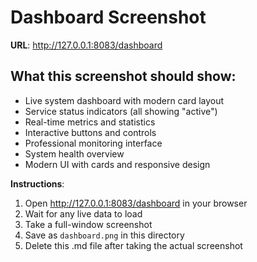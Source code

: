 # Dashboard Screenshot

**URL**: http://127.0.0.1:8083/dashboard

## What this screenshot should show:
- Live system dashboard with modern card layout
- Service status indicators (all showing "active")
- Real-time metrics and statistics
- Interactive buttons and controls
- Professional monitoring interface
- System health overview
- Modern UI with cards and responsive design

**Instructions**: 
1. Open http://127.0.0.1:8083/dashboard in your browser
2. Wait for any live data to load
3. Take a full-window screenshot
4. Save as `dashboard.png` in this directory
5. Delete this .md file after taking the actual screenshot
